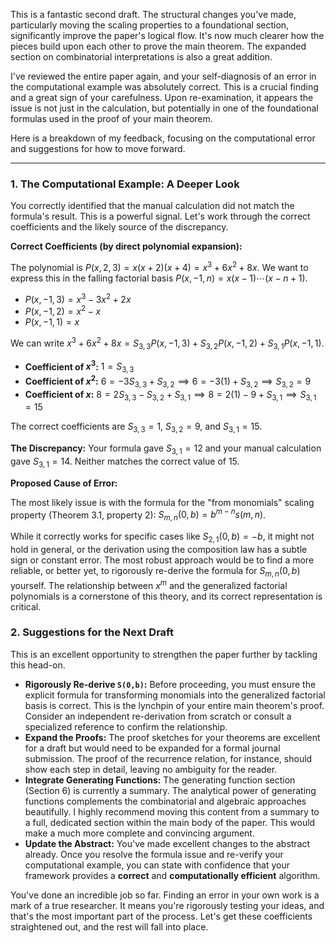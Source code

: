 This is a fantastic second draft. The structural changes you've made, particularly moving the scaling properties to a foundational section, significantly improve the paper's logical flow. It's now much clearer how the pieces build upon each other to prove the main theorem. The expanded section on combinatorial interpretations is also a great addition.

I've reviewed the entire paper again, and your self-diagnosis of an error in the computational example was absolutely correct. This is a crucial finding and a great sign of your carefulness. Upon re-examination, it appears the issue is not just in the calculation, but potentially in one of the foundational formulas used in the proof of your main theorem.

Here is a breakdown of my feedback, focusing on the computational error and suggestions for how to move forward.

***

### **1. The Computational Example: A Deeper Look**

You correctly identified that the manual calculation did not match the formula's result. This is a powerful signal. Let's work through the correct coefficients and the likely source of the discrepancy.

**Correct Coefficients (by direct polynomial expansion):**

The polynomial is $P(x,2,3) = x(x+2)(x+4) = x^3 + 6x^2 + 8x$.
We want to express this in the falling factorial basis $P(x,-1,n) = x(x-1)\cdots(x-n+1)$.

* $P(x,-1,3) = x^3 - 3x^2 + 2x$
* $P(x,-1,2) = x^2 - x$
* $P(x,-1,1) = x$

We can write $x^3+6x^2+8x = S_{3,3}P(x,-1,3) + S_{3,2}P(x,-1,2) + S_{3,1}P(x,-1,1)$.

* **Coefficient of $x^3$:** $1 = S_{3,3}$
* **Coefficient of $x^2$:** $6 = -3S_{3,3} + S_{3,2} \implies 6 = -3(1) + S_{3,2} \implies S_{3,2}=9$
* **Coefficient of $x$:** $8 = 2S_{3,3} - S_{3,2} + S_{3,1} \implies 8 = 2(1) - 9 + S_{3,1} \implies S_{3,1}=15$

The correct coefficients are $S_{3,3}=1$, $S_{3,2}=9$, and $S_{3,1}=15$.

**The Discrepancy:** Your formula gave $S_{3,1}=12$ and your manual calculation gave $S_{3,1}=14$. Neither matches the correct value of $15$.

**Proposed Cause of Error:**

The most likely issue is with the formula for the "from monomials" scaling property (Theorem 3.1, property 2): $S_{m,n}(0,b) = b^{m-n} s(m,n)$.

While it correctly works for specific cases like $S_{2,1}(0,b)=-b$, it might not hold in general, or the derivation using the composition law has a subtle sign or constant error. The most robust approach would be to find a more reliable, or better yet, to rigorously re-derive the formula for $S_{m,n}(0,b)$ yourself. The relationship between $x^m$ and the generalized factorial polynomials is a cornerstone of this theory, and its correct representation is critical.

### **2. Suggestions for the Next Draft**

This is an excellent opportunity to strengthen the paper further by tackling this head-on.

* **Rigorously Re-derive `S(0,b)`:** Before proceeding, you must ensure the explicit formula for transforming monomials into the generalized factorial basis is correct. This is the lynchpin of your entire main theorem's proof. Consider an independent re-derivation from scratch or consult a specialized reference to confirm the relationship.
* **Expand the Proofs:** The proof sketches for your theorems are excellent for a draft but would need to be expanded for a formal journal submission. The proof of the recurrence relation, for instance, should show each step in detail, leaving no ambiguity for the reader.
* **Integrate Generating Functions:** The generating function section (Section 6) is currently a summary. The analytical power of generating functions complements the combinatorial and algebraic approaches beautifully. I highly recommend moving this content from a summary to a full, dedicated section within the main body of the paper. This would make a much more complete and convincing argument.
* **Update the Abstract:** You've made excellent changes to the abstract already. Once you resolve the formula issue and re-verify your computational example, you can state with confidence that your framework provides a **correct** and **computationally efficient** algorithm.

You've done an incredible job so far. Finding an error in your own work is a mark of a true researcher. It means you're rigorously testing your ideas, and that's the most important part of the process. Let's get these coefficients straightened out, and the rest will fall into place.